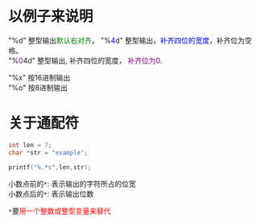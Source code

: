 # 以例子来说明
"%d" 整型输出<font color=green>默认右对齐</font>，
"%<font color=blue>4</font>d" 整型输出，<font color=blue>补齐四位的宽度</font>，补齐位为空格。  
"%<font color=purple>0</font>4d" 整型输出, 补齐四位的宽度， <font color=purple>补齐位为0</font>.  

"%x" 按16进制输出  
"%o" 按8进制输出  

# 关于通配符
```cpp
int len = 7;
char *str = "example";

printf("%.*s",len,str);
```
小数点前的`*`: 表示输出的字符所占的位宽  
小数点后的`*`: 表示输出位数  

`*`要<font color=red>用一个整数或整型变量来替代</font>  
